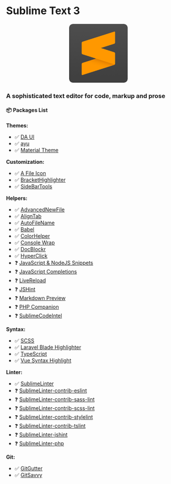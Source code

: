 # Sublime Text 3

<p align="center">
    <img width="160" src="../assets/sublime_text_3.png">
</p>

### A sophisticated text editor for code, markup and prose

#### 📦 Packages List

**Themes:**
- ✅ [DA UI](https://github.com/randy3k/AlignTab)
- ✅ [ayu](https://github.com/dempfi/ayu)
- ✅ [Material Theme](https://github.com/equinusocio/material-theme)

**Customization:**
- ✅ [A File Icon](https://github.com/ihodev/a-file-icon)
- ✅ [BracketHighlighter](https://github.com/BoundInCode/AutoFileName)
- ✅ [SideBarTools](https://github.com/braver/SideBarTools)

**Helpers:**
- ✅ [AdvancedNewFile](https://github.com/skuroda/Sublime-AdvancedNewFile)
- ✅ [AlignTab](https://github.com/randy3k/AlignTab)
- ✅ [AutoFileName](https://github.com/BoundInCode/AutoFileName)
- ✅ [Babel](https://github.com/babel/babel-sublime)
- ✅ [ColorHelper](https://github.com/facelessuser/ColorHelper)
- ✅ [Console Wrap](https://github.com/unknownuser88/consolewrap)
- ✅ [DocBlockr](https://github.com/spadgos/sublime-jsdocs)
- ✅ [HyperClick](https://github.com/aziz/SublimeHyperClick)
- ❓ [JavaScript & NodeJS Snippets]()
- ❓ [JavaScript Completions]()
- ❓ [LiveReload]()
- ❓ [JSHint]()
- ❓ [Markdown Preview]()
- ❓ [PHP Companion]()
- ❓ [SublimeCodeIntel]()

**Syntax:**
- ✅ [SCSS](https://github.com/MarioRicalde/SCSS.tmbundle)
- ✅ [Laravel Blade Highlighter](https://github.com/Medalink/laravel-blade)
- ✅ [TypeScript](https://github.com/Microsoft/TypeScript-Sublime-Plugin)
- ✅ [Vue Syntax Highlight](https://github.com/vuejs/vue-syntax-highlight)

**Linter:**
- ✅ [SublimeLinter](https://github.com/SublimeLinter/SublimeLinter)
- ❓ [SublimeLinter-contrib-eslint]()
- ❓ [SublimeLinter-contrib-sass-lint]()
- ❓ [SublimeLinter-contrib-scss-lint]()
- ❓ [SublimeLinter-contrib-stylelint]()
- ❓ [SublimeLinter-contrib-tslint]()
- ❓ [SublimeLinter-jshint]()
- ❓ [SublimeLinter-php]()

**Git:**
- ✅ [GitGutter](https://github.com/jisaacks/GitGutter)
- ✅ [GitSavvy](https://github.com/divmain/GitSavvy)
